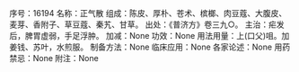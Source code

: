 序号：16194
名称：正气散
组成：陈皮、厚朴、苍术、槟榔、肉豆蔻、大腹皮、麦芽、香附子、草豆蔻、秦艽、甘草。
出处：《普济方》卷三九○。
主治：疟发后，脾胃虚弱，手足浮肿。
加减：None
功效：None
用法用量：上(口父)咀。加姜钱、苏叶，水煎服。
制备方法：None
临床应用：None
各家论述：None
用药禁忌：None
附注：None
